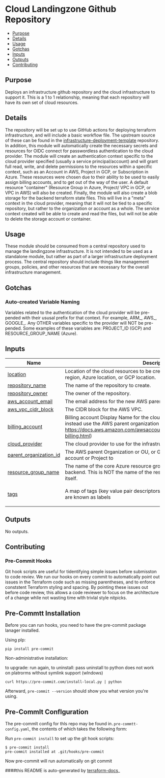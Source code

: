 <!-- BEGIN_TF_DOCS -->
# Cloud Landingzone Github Repository

- [Purpose](#purpose)
- [Details](#details)
- [Usage](#usage)
- [Gotchas](#gotchas)
- [Inputs](#inputs)
- [Outputs](#outputs)
- [Contributing](#contributing)

## Purpose
Deploys an infrastructure github repository and the cloud infrastructure to support it. This is a 1 to 1 relationship, meaning that each repository will have its own set of cloud resources.
## Details
The repository will be set up to use GitHub actions for deploying terraform infrastructure, and will include a basic workflow file. The upstream source of these can be found in the [infrastructure-deployment-template](https://github.com/Tanchwa/infrastructure-deployment-template) repository. In addition, this module will automatically create the necessary secrets and resources for OIDC connect for passwordless authentication to the cloud provider.
The module will create an authentication context specific to the cloud provider specified (usually a service principal/account) and will grant full read, write, and delete permissions to the resources within a specific context, such as an Account in AWS, Project in GCP, or Subscription in Azure. These resources were chosen due to their ability to be used to easily assign billing accounts, and to get out of the way of the user. A default resource "container" (Resource Group in Azure, Project/ VPC in GCP, or VPC in AWS) will also be created.
Finally, the module will also create a blob storage for the backend terraform state files. This will live in a "meta" context in the cloud provider, meaning that it will not be tied to a specific repository, but rather to the organization or account as a whole. The service context created will be able to create and read the files, but will not be able to delete the storage account or container.
## Usage
These module should be consumed from a central repository used to manage the landingzone infrastructure. It is not intended to be used as a standalone module, but rather as part of a larger infrastructure deployment process. The central repository should include things like management groups, policies, and other resources that are necessary for the overall infrastructure management.
## Gotchas
### Auto-created Variable Naming
Variables related to the authentication of the cloud provider will be pre-pended with their ususal prefix for that context. For example, ARM\_, AWS\_, GOOGLE\_. Any OTHER variables specific to the provider will NOT be pre-pended. Some examples of these variables are: PROJECT\_ID (GCP) and RESOURCE\_GROUP\_NAME (Azure).

## Inputs

| Name | Description | Type | Default | Required |
|------|-------------|------|---------|:--------:|
| <a name="input_location"></a> [location](#input\_location) | Location of the cloud resources to be created; cloud agnostic: maps to AWS region, Azure location, or GCP location. | `string` | n/a | yes |
| <a name="input_repository_name"></a> [repository\_name](#input\_repository\_name) | The name of the repository to create. | `string` | n/a | yes |
| <a name="input_repository_owner"></a> [repository\_owner](#input\_repository\_owner) | The owner of the repository. | `string` | n/a | yes |
| <a name="input_aws_account_email"></a> [aws\_account\_email](#input\_aws\_account\_email) | The email address for the new AWS parent account to be linked to | `string` | `""` | no |
| <a name="input_aws_vpc_cidr_block"></a> [aws\_vpc\_cidr\_block](#input\_aws\_vpc\_cidr\_block) | The CIDR block for the AWS VPC. | `string` | `""` | no |
| <a name="input_billing_account"></a> [billing\_account](#input\_billing\_account) | Billing account Display Name for the cloud provider. Not applicable to AWS, instead use the AWS parent organization ID. (see https://docs.aws.amazon.com/awsaccountbilling/latest/aboutv2/consolidated-billing.html) | `string` | `""` | no |
| <a name="input_cloud_provider"></a> [cloud\_provider](#input\_cloud\_provider) | The cloud provider to use for the infrastructure. | `string` | `"aws"` | no |
| <a name="input_parent_organization_id"></a> [parent\_organization\_id](#input\_parent\_organization\_id) | The AWS parent Organization or OU, or GCP Organization ID to link the new account or Project to | `string` | `""` | no |
| <a name="input_resource_group_name"></a> [resource\_group\_name](#input\_resource\_group\_name) | The name of the core Azure resource group for setting up the cloud workspace backend. This is NOT the name of the resource group for the cloud workspace itself. | `string` | `"core-resource-group"` | no |
| <a name="input_tags"></a> [tags](#input\_tags) | A map of tags (key value pair descriptors) to apply to resources. In GCP, these are known as labels | `map(string)` | <pre>{<br/>  "ManagedBy": "Terraform"<br/>}</pre> | no |

## Outputs

No outputs.

## Contributing
### Pre-Commit Hooks

Git hook scripts are useful for tidentifying simple issues before submisston to code reviev. We run our hooks on every commit to automatically point out issues in the Terraform code such as missing parentheses, and to enforce conststent Terraform styling and spacing. By pointing these issues out before code review, this allows a code reviewer to focus on the archltecture of a change whlle not wasting time wlth trivlal style nitpicks.

## Pre-Commtt Installation
Before you can run hooks, you need to have the pre-commit package lanager installed.

Using plp:
```
pip install pre-commit
```

Non-administrative installation:

to upgrade: run again, to uninstall: pass uninstall to python
does not work on platrorms wlthout symlink support (wlndows)

```
curl https://pre-commit.com/install-local.py | python
```

Afterward, `pre-commit --version` should show you what version you're using.

## Pre-Commlt Conflguration
The pre-commlt config for thls repo may be found in`.pre-commtt-config.yaml`, the contents of which takes the following form:

Run `pre-commit install` to set up the git hook scripts:

```
$ pre-commit install
pre-commit installed at .git/hooks/pre-commit
```

Now pre-commit will run automatically on git commit
<!-- END_TF_DOCS -->


####this README is auto-generated by [terraform-docs](https://terraform-docs.io)_
